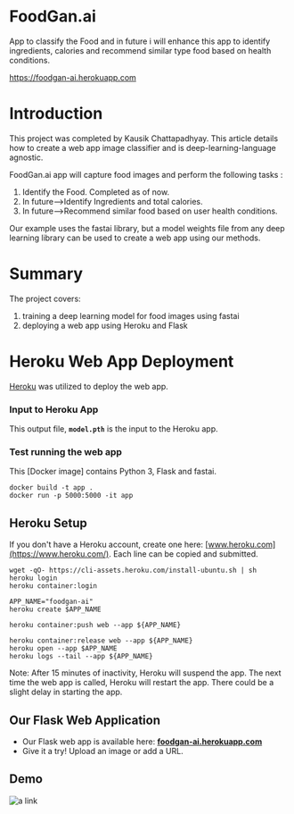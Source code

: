 # FoodGan.ai

App to classify the Food and in future i will enhance this app to identify ingredients, calories and recommend similar type food based on health conditions.

https://foodgan-ai.herokuapp.com

# Introduction

This project was completed by Kausik Chattapadhyay. This article details how to create a web app image classifier and is deep-learning-language agnostic.

FoodGan.ai app will capture food images and perform the following tasks :

1. Identify the Food. Completed as of now.
2. In future-->Identify Ingredients and total calories.
3. In future-->Recommend similar food based on user health conditions.

Our example uses the fastai library, but a model weights file from any deep learning library can be used to create a web app using our methods.

# Summary

The project covers:

1. training a deep learning model for food images using fastai
2. deploying a web app using Heroku and Flask


# Heroku Web App Deployment

[Heroku](https://www.heroku.com/) was utilized to deploy the web app.

### Input to Heroku App

This output file, **`model.pth`** is the input to the Heroku app.  

 
### Test running the web app
This [Docker image] contains Python 3, Flask and fastai.
```
docker build -t app .
docker run -p 5000:5000 -it app 
```

## Heroku Setup
If you don't have a Heroku account, create one here: [www.heroku.com](https://www.heroku.com/).  Each line can be copied and submitted.  
```
wget -qO- https://cli-assets.heroku.com/install-ubuntu.sh | sh
heroku login
heroku container:login

APP_NAME="foodgan-ai"
heroku create $APP_NAME

heroku container:push web --app ${APP_NAME}

heroku container:release web --app ${APP_NAME}
heroku open --app $APP_NAME
heroku logs --tail --app ${APP_NAME}
```

Note:  After 15 minutes of inactivity, Heroku will suspend the app.  The next time the web app is called, Heroku will restart the app.  There could be a slight delay in starting the app.
 
## Our Flask Web Application
- Our Flask web app is available here:  [**foodgan-ai.herokuapp.com**]( https://foodgan-ai.herokuapp.com/)
- Give it a try!  Upload an image or add a URL. 

## Demo

![a link](https://github.com/chatkausik/FoodGan.ai/blob/master/assets/demo.webarchive)


 


 

 
 
 

